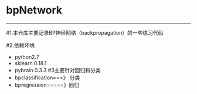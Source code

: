 # bpNetwork
****
#1.本仓库主要记录BP神经网络（backpropagation）的一些练习代码

#2.依赖环境
- python2.7
- sklearn 0.18.1
- pybrain 0.3.3
#3主要针对回归和分类
- bpclassification===》 分类
- bpregression=====》回归